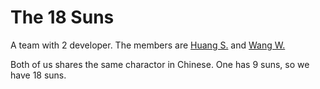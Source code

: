 # The 18 Suns
A team with 2 developer. The members are [Huang S.](https://github.com/NBDatsuya) and [Wang W.](https://github.com/wangwenqingqq)

Both of us shares the same charactor in Chinese. One has 9 suns, so we have 18 suns.
